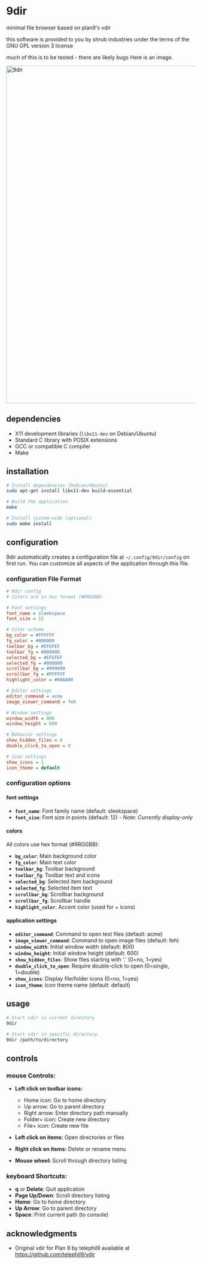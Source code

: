 # 9dir

minimal file browser based on plan9's vdir

this software is provided to you by shrub industries under the terms of the GNU GPL version 3 license

much of this is to be tested - there are likely bugs
Here is an image.

<img width="1600" height="900" alt="9dir" src="https://github.com/user-attachments/assets/097feb2d-4326-40ff-bae4-e11ca10673a8" />

## dependencies

- X11 development libraries (`libx11-dev` on Debian/Ubuntu)
- Standard C library with POSIX extensions
- GCC or compatible C compiler
- Make

## installation

```bash
# Install dependencies (Debian/Ubuntu)
sudo apt-get install libx11-dev build-essential

# Build the application
make

# Install system-wide (optional)
sudo make install
```

## configuration

9dir automatically creates a configuration file at `~/.config/9dir/config` on first run. You can customize all aspects of the application through this file.

### configuration File Format

```ini
# 9dir config
# Colors are in hex format (#RRGGBB)

# Font settings
font_name = sleekspace
font_size = 12

# Color scheme
bg_color = #FFFFFF
fg_color = #000000
toolbar_bg = #EFEFEF
toolbar_fg = #000000
selected_bg = #EFEFEF
selected_fg = #000000
scrollbar_bg = #999999
scrollbar_fg = #FFFFFF
highlight_color = #00AA00

# Editor settings
editor_command = acme
image_viewer_command = feh

# Window settings
window_width = 800
window_height = 600

# Behavior settings
show_hidden_files = 0
double_click_to_open = 0

# Icon settings
show_icons = 1
icon_theme = default
```

### configuration options

#### font settings
- **`font_name`**: Font family name (default: sleekspace)
- **`font_size`**: Font size in points (default: 12) - *Note: Currently display-only*

#### colors
All colors use hex format (#RRGGBB):
- **`bg_color`**: Main background color
- **`fg_color`**: Main text color
- **`toolbar_bg`**: Toolbar background
- **`toolbar_fg`**: Toolbar text and icons
- **`selected_bg`**: Selected item background
- **`selected_fg`**: Selected item text
- **`scrollbar_bg`**: Scrollbar background
- **`scrollbar_fg`**: Scrollbar handle
- **`highlight_color`**: Accent color (used for + icons)

#### application settings
- **`editor_command`**: Command to open text files (default: acme)
- **`image_viewer_command`**: Command to open image files (default: feh)
- **`window_width`**: Initial window width (default: 800)
- **`window_height`**: Initial window height (default: 600)
- **`show_hidden_files`**: Show files starting with '.' (0=no, 1=yes)
- **`double_click_to_open`**: Require double-click to open (0=single, 1=double)
- **`show_icons`**: Display file/folder icons (0=no, 1=yes)
- **`icon_theme`**: Icon theme name (default: default)

## usage

```bash
# Start vdir in current directory
9dir

# Start vdir in specific directory
9dir /path/to/directory
```

## controls

### mouse Controls:
- **Left click on toolbar icons:**
  - Home icon: Go to home directory
  - Up arrow: Go to parent directory  
  - Right arrow: Enter directory path manually
  - Folder+ icon: Create new directory
  - File+ icon: Create new file

- **Left click on items:** Open directories or files
- **Right click on items:** Delete or rename menu
- **Mouse wheel:** Scroll through directory listing

### keyboard Shortcuts:
- **q** or **Delete**: Quit application
- **Page Up/Down**: Scroll directory listing
- **Home**: Go to home directory
- **Up Arrow**: Go to parent directory
- **Space**: Print current path (to console)

## acknowledgments

- Original vdir for Plan 9 by telephil9 available at https://github.com/telephil9/vdir
